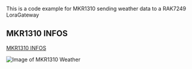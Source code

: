 This is a code example for MKR1310 sending weather data to a RAK7249 LoraGateway
## MKR1310 INFOS 
[MKR1310 INFOS](https://store.arduino.cc/usa/mkr-wan-1310)

![Image of MKR1310 Weather](//images/yaktocat.png)
